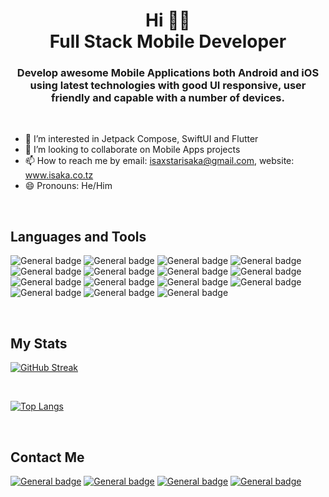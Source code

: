 <h1 align="center">Hi 👋🏼 <br> Full Stack Mobile Developer</h1>
<h3 align="center">Develop awesome Mobile Applications both Android and iOS using latest technologies with good UI responsive, user friendly and capable with a number of devices.</h3>

<br>

- 👀 I’m interested in Jetpack Compose, SwiftUI and Flutter
- 💞️ I’m looking to collaborate on Mobile Apps projects
- 📫 How to reach me by email: isaxstarisaka@gmail.com, website: www.isaka.co.tz
- 😄 Pronouns: He/Him

<br>

## Languages and Tools
![General badge](https://img.shields.io/badge/Flutter-02569B?style=for-the-badge&logo=flutter&logoColor=white)
![General badge](https://img.shields.io/badge/Kotlin-0095D5?&style=for-the-badge&logo=kotlin&logoColor=white)
![General badge](https://img.shields.io/badge/Swift-FA7343?style=for-the-badge&logo=swift&logoColor=white)
![General badge](https://img.shields.io/badge/Android_Studio-3DDC84?style=for-the-badge&logo=android-studio&logoColor=white)
![General badge](https://img.shields.io/badge/Xcode-007ACC?style=flat-square&logo=Xcode&logoColor=white)
![General badge](https://img.shields.io/badge/Visual_Studio_Code-0078D4?style=for-the-badge&logo=visual%20studio%20code&logoColor=white)
![General badge](https://img.shields.io/badge/SQLite-07405E?style=for-the-badge&logo=sqlite&logoColor=white)
![General badge](https://img.shields.io/badge/MySQL-005C84?style=for-the-badge&logo=mysql&logoColor=white)
![General badge](https://img.shields.io/badge/MongoDB-4EA94B?style=for-the-badge&logo=mongodb&logoColor=white)
![General badge](https://img.shields.io/badge/Spring_Boot-F2F4F9?style=for-the-badge&logo=spring-boot)
![General badge](https://img.shields.io/badge/Node%20js-339933?style=for-the-badge&logo=nodedotjs&logoColor=white)
![General badge](https://img.shields.io/badge/Nginx-009639?style=for-the-badge&logo=nginx&logoColor=white)
![General badge](https://img.shields.io/badge/Apache-D22128?style=for-the-badge&logo=Apache&logoColor=white)
![General badge](https://img.shields.io/badge/Google_Play-414141?style=for-the-badge&logo=google-play&logoColor=white)
![General badge](https://img.shields.io/badge/App_Store-0D96F6?style=for-the-badge&logo=app-store&logoColor=white)

<br>

## My Stats
[![GitHub Streak](http://github-readme-streak-stats.herokuapp.com?user=isaka-mabagala&theme=dark&date_format=M%20j%5B%2C%20Y%5D)](https://git.io/streak-stats)

<br>

[![Top Langs](https://github-readme-stats.vercel.app/api/top-langs/?username=isaka-mabagala&layout=compact&langs_count=10&hide=php,html,css,scss)](https://github.com/anuraghazra/github-readme-stats)

<br>

## Contact Me
[![General badge](https://img.shields.io/badge/Gmail-D14836?style=for-the-badge&logo=gmail&logoColor=white)](MailTo:isaxstarisaka@gmail.com)
[![General badge](https://img.shields.io/badge/Facebook-1877F2?style=for-the-badge&logo=facebook&logoColor=white)](https://www.facebook.com/isakamabagala)
[![General badge](https://img.shields.io/badge/Instagram-E4405F?style=for-the-badge&logo=instagram&logoColor=white)](https://www.instagram.com/isaka_mabagala)
[![General badge](https://img.shields.io/badge/website-000000?style=for-the-badge&logo=About.me&logoColor=white)](https://www.isaka.co.tz)

